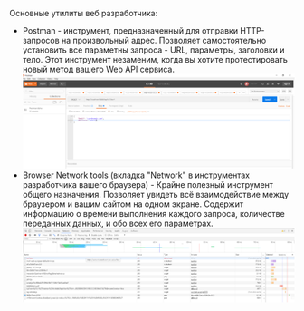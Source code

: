 Основные утилиты веб разработчика:

* Postman - инструмент, предназначенный для отправки HTTP-запросов на произвольный адрес. Позволяет самостоятельно установить все параметны запроса - URL, параметры, заголовки и тело. Этот инструмент незаменим, когда вы хотите протестировать новый метод вашего Web API сервиса.![](/assets/postman.png)
* Browser Network tools \(вкладка "Network" в инструментах разработчика вашего браузера\) - Крайне полезный инструмент общего назначения. Позволяет увидеть всё взаимодействие между браузером и вашим сайтом на одном экране. Содержит информацию о времени выполнения каждого запроса, количестве переданных данных, и обо всех его параметрах.![](/assets/browser_network_tools.png)



